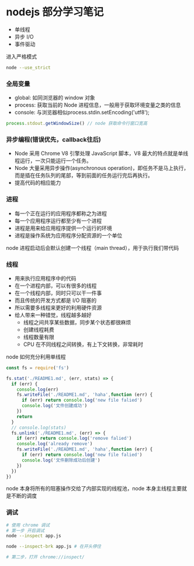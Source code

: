 # nodejs 部分学习笔记

- 单线程
- 异步 I/O
- 事件驱动

进入严格模式

```bash
node --use_strict
```

### 全局变量

- global: 如同浏览器的 window 对象
- process: 获取当前的 Node 进程信息，一般用于获取环境变量之类的信息
- console: 与浏览器相似process.stdin.setEncoding('utf8');

```js
process.stdout.getWindowSize() // node 获取命令行窗口宽高
```

### 异步编程(错误优先，callback往后)

- Node 采用 Chrome V8 引擎处理 JavaScript 脚本，V8 最大的特点就是单线程运行，一次只能运行一个任务。
- Node 大量采用异步操作(asynchronous operation)，即任务不是马上执行，而是插在任务队列的尾部，等到前面的任务运行完后再执行。
- 提高代码的相应能力

### 进程

- 每一个正在运行的应用程序都称之为进程
- 每一个应用程序运行都至少有一个进程
- 进程是用来给应用程序提供一个运行的环境
- 进程是操作系统为应用程序分配资源的一个单位

node 进程启动后会默认创建一个线程（main thread），用于执行我们带代码

### 线程

- 用来执行应用程序中的代码
- 在一个进程内部，可以有很多的线程
- 在一个线程内部，同时只可以干一件事
- 而且传统的开发方式都是 I/O 阻塞的
- 所以需要多线程来更好的利用硬件资源
- 给人带来一种错觉，线程越多越好
  - 线程之间共享某些数据，同步某个状态都很麻烦
  - 创建线程耗费
  - 线程数量有限
  - CPU 在不同线程之间转换，有上下文转换，非常耗时

node 如何充分利用单线程
```js
const fs = require('fs')

fs.stat('./README1.md', (err, stats) => {
  if (err) {
    console.log(err)
    fs.writeFile('./README1.md', 'haha',function (err) {
      if (err) return console.log('new file falied')
      console.log('文件创建成功')
    })
    return
  }
  // console.log(stats)
  fs.unlink('./README1.md', (err) => {
    if (err) return console.log('remove falied')
    console.log('already remove')
    fs.writeFile('./README1.md', 'haha',function (err) {
      if (err) return console.log('new file falied')
      console.log('文件删除成功后创建')
    })
  })
})
```

node 本身将所有的阻塞操作交给了内部实现的线程池，node 本身主线程主要就是不断的调度

### 调试

```bash
# 使用 chrome 调试
# 第一步 开启调试
node --inspect app.js

node --inspect-brk app.js # 在开头停住

# 第二步，打开 chrome://inspect/
```
